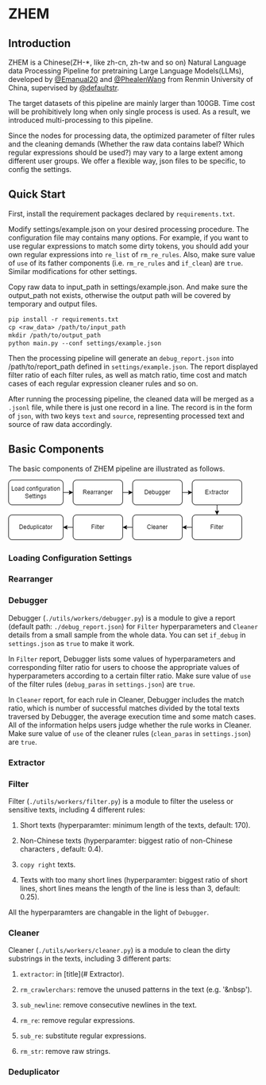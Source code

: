 # ZHEM

## Introduction

ZHEM is a Chinese(ZH-*, like zh-cn, zh-tw and so on) Natural Language data Processing Pipeline for pretraining Large Language Models(LLMs), developed by [@Emanual20](https://github.com/Emanual20) and [@PhealenWang](https://github.com/PhealenWang) from Renmin University of China, supervised by [@defaultstr](https://github.com/defaultstr).

The target datasets of this pipeline are mainly larger than 100GB. Time cost will be prohibitively long when only single process is used. As a result, we introduced multi-processing to this pipeline.

Since the nodes for processing data, the optimized parameter of filter rules and the cleaning demands (Whether the raw data contains <html> label? Which regular expressions should be used?) may vary to a large extent among different user groups. We offer a flexible way, json files to be specific, to config the settings.

## Quick Start

First, install the requirement packages declared by `requirements.txt`. 

Modify settings/example.json on your desired processing procedure. The configuration file may contains many options. For example, if you want to use regular expressions to match some dirty tokens, you should add your own regular expressions into `re_list` of `rm_re_rules`. Also, make sure value of `use` of its father components (i.e. `rm_re_rules` and `if_clean`) are `true`. Similar modifications for other settings.

Copy raw data to input_path in settings/example.json. And make sure the output_path not exists, otherwise the output path will be covered by temporary and output files.

```{commandline}
pip install -r requirements.txt
cp <raw_data> /path/to/input_path
mkdir /path/to/output_path
python main.py --conf settings/example.json
```

Then the processing pipeline will generate an `debug_report.json` into /path/to/report_path defined in `settings/example.json`. The report displayed filter ratio of each filter rules, as well as match ratio, time cost and match cases of each regular expression cleaner rules and so on.

After running the processing pipeline, the cleaned data will be merged as a `.jsonl` file, while there is just one record in a line. The record is in the form of `json`, with two keys `text` and `source`, representing processed text and source of raw data accordingly.

## Basic Components

The basic components of ZHEM pipeline are illustrated as follows.

![Basic components of ZHEM pipeline](assets/ZHEM.png)

### Loading Configuration Settings

### Rearranger 

### Debugger

Debugger (`./utils/workers/debugger.py`) is a module to give a report (default path: `./debug_report.json`) for `Filter` hyperparameters and `Cleaner` details from a small sample from the whole data. You can set `if_debug` in `settings.json` as `true` to make it work.

In `Filter` report, Debugger lists some values of hyperparameters and corresponding filter ratio for users to choose the appropriate values of hyperparameters according to a certain filter ratio. Make sure value of `use` of the filter rules (`debug_paras` in `settings.json`) are `true`.

In `Cleaner` report, for each rule in Cleaner, Debugger includes the match ratio, which is number of successful matches divided by the total texts traversed by Debugger, the average execution time and some match cases. All of the information helps users judge whether the rule works in Cleaner. Make sure value of `use` of the cleaner rules (`clean_paras` in `settings.json`) are `true`.

### Extractor

### Filter

Filter (`./utils/workers/filter.py`) is a module to filter the useless or sensitive texts, including 4 different rules:

1. Short texts (hyperparamter: minimum length of the texts, default: 170).

2. Non-Chinese texts (hyperparamter: biggest ratio of non-Chinese characters , default: 0.4).

3. `copy right` texts.

4. Texts with too many short lines (hyperparamter: biggest ratio of short lines, short lines means the length of the line is less than 3, default: 0.25).

All the hyperparamters are changable in the light of `Debugger`.

### Cleaner

Cleaner (`./utils/workers/cleaner.py`) is a module to clean the dirty substrings in the texts, including 3 different parts:

1. `extractor`: in [title](# Extractor).

2. `rm_crawlerchars`: remove the unused patterns in the text (e.g. '&nbsp').

3. `sub_newline`: remove consecutive newlines in the text.

4. `rm_re`: remove regular expressions.

5. `sub_re`: substitute regular expressions.

6. `rm_str`: remove raw strings.

### Deduplicator